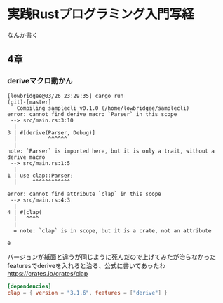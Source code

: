 # 実践Rustプログラミング入門写経

なんか書く

## 4章

### deriveマクロ動かん

```
[lowbridgee@03/26 23:29:35] cargo run                                                                                                                                                                                        (git)-[master]
   Compiling samplecli v0.1.0 (/home/lowbridgee/samplecli)
error: cannot find derive macro `Parser` in this scope
 --> src/main.rs:3:10
  |
3 | #[derive(Parser, Debug)]
  |          ^^^^^^
  |
note: `Parser` is imported here, but it is only a trait, without a derive macro
 --> src/main.rs:1:5
  |
1 | use clap::Parser;
  |     ^^^^^^^^^^^^

error: cannot find attribute `clap` in this scope
 --> src/main.rs:4:3
  |
4 | #[clap(
  |   ^^^^
  |
  = note: `clap` is in scope, but it is a crate, not an attribute

e
```

バージョンが紙面と違うが同じように死んだので上げてみたが治らなかった
featuresでderiveを入れると治る、公式に書いてあったわ
https://crates.io/crates/clap

```Cargo.toml
[dependencies]
clap = { version = "3.1.6", features = ["derive"] }
```